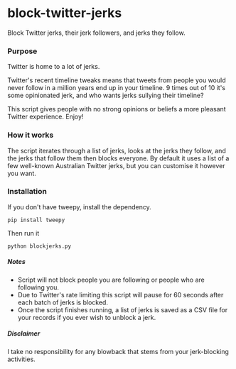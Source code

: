 block-twitter-jerks
===================

Block Twitter jerks, their jerk followers, and jerks they follow. 

### Purpose
Twitter is home to a lot of jerks. 

Twitter's recent timeline tweaks means that tweets from people you would never follow in a million years end up in your timeline. 9 times out of 10 it's some opinionated jerk, and who wants jerks sullying their timeline?

This script gives people with no strong opinions or beliefs a more pleasant Twitter experience. Enjoy!

### How it works
The script iterates through a list of jerks, looks at the jerks they follow, and the jerks that follow them then blocks everyone. By default it uses a list of a few well-known Australian Twitter jerks, but you can customise it however you want.

### Installation

If you don't have tweepy, install the dependency.

`pip install tweepy`

Then run it

`python blockjerks.py`

##### Notes
* Script will not block people you are following or people who are following you.
* Due to Twitter's rate limiting this script will pause for 60 seconds after each batch of jerks is blocked.
* Once the script finishes running, a list of jerks is saved as a CSV file for your records if you ever wish to unblock a jerk.

##### Disclaimer

I take no responsibility for any blowback that stems from your jerk-blocking activities.
